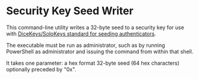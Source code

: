 # Security Key Seed Writer

This command-line utility writes a 32-byte seed to a security key for use with [DiceKeys/SoloKeys standard for seeding authenticators](https://github.com/dicekeys/seeding-webauthn).

The executable must be run as administrator, such as by running PowerShell as administrator and issuing the command from within that shell.

It takes one parameter: a hex format 32-byte seed (64 hex characters) optionally preceded by "0x".

